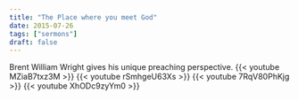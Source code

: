 ```yaml
---
title: "The Place where you meet God"
date: 2015-07-26
tags: ["sermons"]
draft: false
---
```

Brent William Wright gives his unique preaching perspective.
{{< youtube MZiaB7txz3M >}}
{{< youtube rSmhgeU63Xs >}}
{{< youtube 7RqV80PhKjg >}}
{{< youtube XhODc9zyYm0 >}}